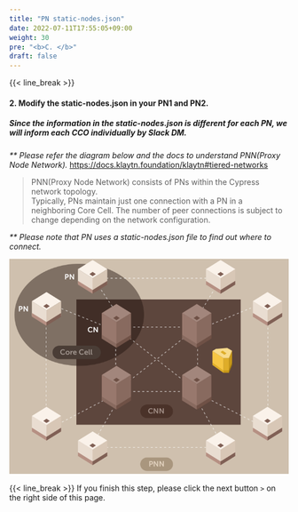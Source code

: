 ```yaml
---
title: "PN static-nodes.json"
date: 2022-07-11T17:55:05+09:00
weight: 30
pre: "<b>C. </b>"
draft: false
---
```


{{< line_break >}}
#### 2. Modify the static-nodes.json in your PN1 and PN2.

##### Since the information in the static-nodes.json is different for each PN, we will inform each CCO individually by Slack DM.
_** Please refer the diagram below and the docs to understand PNN(Proxy Node Network)._ 
https://docs.klaytn.foundation/klaytn#tiered-networks

> PNN(Proxy Node Network) consists of PNs within the Cypress network topology.   
> Typically, PNs maintain just one connection with a PN in a neighboring Core Cell. The number of peer connections is subject to change depending on the network configuration.

_** Please note that PN uses a static-nodes.json file to find out where to connect._   

![Klaytn_Network_Topology](/images/PNN_topology.png)


{{< line_break >}}
If you finish this step, please click the next button ```>``` on the right side of this page.
